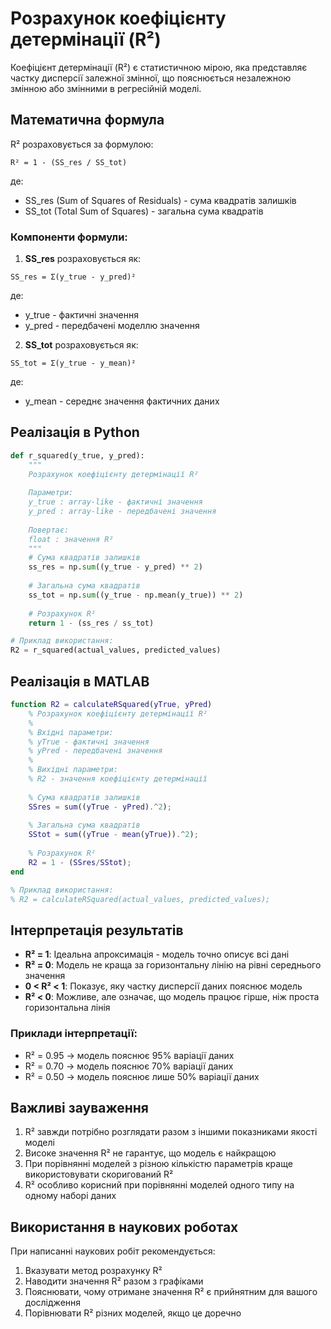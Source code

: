 # Розрахунок коефіцієнту детермінації (R²)

Коефіцієнт детермінації (R²) є статистичною мірою, яка представляє частку дисперсії залежної змінної, що пояснюється незалежною змінною або змінними в регресійній моделі.

## Математична формула

R² розраховується за формулою:

```
R² = 1 - (SS_res / SS_tot)
```

де:
- SS_res (Sum of Squares of Residuals) - сума квадратів залишків
- SS_tot (Total Sum of Squares) - загальна сума квадратів

### Компоненти формули:

1. **SS_res** розраховується як:
```
SS_res = Σ(y_true - y_pred)²
```
де:
- y_true - фактичні значення
- y_pred - передбачені моделлю значення

2. **SS_tot** розраховується як:
```
SS_tot = Σ(y_true - y_mean)²
```
де:
- y_mean - середнє значення фактичних даних

## Реалізація в Python

```python
def r_squared(y_true, y_pred):
    """
    Розрахунок коефіцієнту детермінації R²
    
    Параметри:
    y_true : array-like - фактичні значення
    y_pred : array-like - передбачені значення
    
    Повертає:
    float : значення R²
    """
    # Сума квадратів залишків
    ss_res = np.sum((y_true - y_pred) ** 2)
    
    # Загальна сума квадратів
    ss_tot = np.sum((y_true - np.mean(y_true)) ** 2)
    
    # Розрахунок R²
    return 1 - (ss_res / ss_tot)

# Приклад використання:
R2 = r_squared(actual_values, predicted_values)
```

## Реалізація в MATLAB

```matlab
function R2 = calculateRSquared(yTrue, yPred)
    % Розрахунок коефіцієнту детермінації R²
    %
    % Вхідні параметри:
    % yTrue - фактичні значення
    % yPred - передбачені значення
    %
    % Вихідні параметри:
    % R2 - значення коефіцієнту детермінації
    
    % Сума квадратів залишків
    SSres = sum((yTrue - yPred).^2);
    
    % Загальна сума квадратів
    SStot = sum((yTrue - mean(yTrue)).^2);
    
    % Розрахунок R²
    R2 = 1 - (SSres/SStot);
end

% Приклад використання:
% R2 = calculateRSquared(actual_values, predicted_values);
```

## Інтерпретація результатів

- **R² = 1**: Ідеальна апроксимація - модель точно описує всі дані
- **R² = 0**: Модель не краща за горизонтальну лінію на рівні середнього значення
- **0 < R² < 1**: Показує, яку частку дисперсії даних пояснює модель
- **R² < 0**: Можливе, але означає, що модель працює гірше, ніж проста горизонтальна лінія

### Приклади інтерпретації:
- R² = 0.95 → модель пояснює 95% варіації даних
- R² = 0.70 → модель пояснює 70% варіації даних
- R² = 0.50 → модель пояснює лише 50% варіації даних

## Важливі зауваження

1. R² завжди потрібно розглядати разом з іншими показниками якості моделі
2. Високе значення R² не гарантує, що модель є найкращою
3. При порівнянні моделей з різною кількістю параметрів краще використовувати скоригований R²
4. R² особливо корисний при порівнянні моделей одного типу на одному наборі даних

## Використання в наукових роботах

При написанні наукових робіт рекомендується:
1. Вказувати метод розрахунку R²
2. Наводити значення R² разом з графіками
3. Пояснювати, чому отримане значення R² є прийнятним для вашого дослідження
4. Порівнювати R² різних моделей, якщо це доречно
